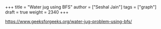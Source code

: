 +++
title = "Water jug using BFS"
author = ["Seshal Jain"]
tags = ["graph"]
draft = true
weight = 2340
+++

<https://www.geeksforgeeks.org/water-jug-problem-using-bfs/>
